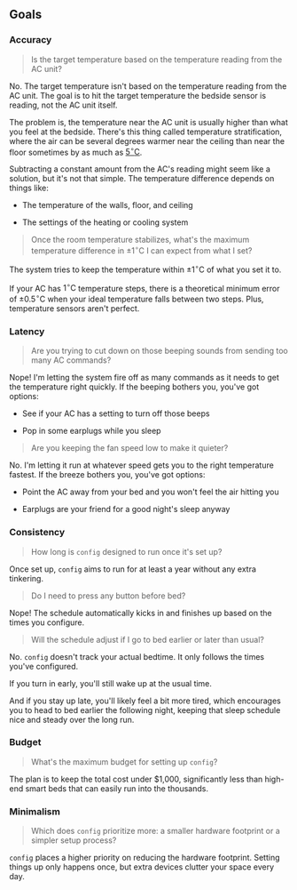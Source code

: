 ## Goals

### Accuracy

> Is the target temperature based on the temperature reading from the AC unit?

No. The target temperature isn't based on the temperature reading from the AC unit. The goal is to hit the target temperature the bedside sensor is reading, not the AC unit itself.

The problem is, the temperature near the AC unit is usually higher than what you feel at the bedside. There's this thing called temperature stratification, where the air can be several degrees warmer near the ceiling than near the floor sometimes by as much as [$5^{\circ}\text{C}$](https://www.sciencedirect.com/science/article/abs/pii/S037877881100274X#:~:text=even%20for%20a%20relatively%20small%20height%20of%20the%20enclosure%2C%20a%20temperature%20difference%20of%20about%205%C2%A0%C2%B0C%20exists%20on%20the%20vertical%20direction).

Subtracting a constant amount from the AC's reading might seem like a solution, but it's not that simple. The temperature difference depends on things like:

- The temperature of the walls, floor, and ceiling

- The settings of the heating or cooling system

> Once the room temperature stabilizes, what's the maximum temperature difference in $\pm1^{\circ}\text{C}$ I can expect from what I set?

The system tries to keep the temperature within $\pm1^{\circ}\text{C}$ of what you set it to.

If your AC has $1^{\circ}\text{C}$ temperature steps, there is a theoretical minimum error of $\pm0.5^{\circ}\text{C}$ when your ideal temperature falls between two steps. Plus, temperature sensors aren't perfect.

### Latency

> Are you trying to cut down on those beeping sounds from sending too many AC commands?

Nope! I'm letting the system fire off as many commands as it needs to get the temperature right quickly. If the beeping bothers you, you've got options:

- See if your AC has a setting to turn off those beeps

- Pop in some earplugs while you sleep

> Are you keeping the fan speed low to make it quieter?

No. I'm letting it run at whatever speed gets you to the right temperature fastest. If the breeze bothers you, you've got options:

- Point the AC away from your bed and you won't feel the air hitting you

- Earplugs are your friend for a good night's sleep anyway

### Consistency

> How long is `config` designed to run once it's set up?

Once set up, `config` aims to run for at least a year without any extra tinkering.

> Do I need to press any button before bed?

Nope! The schedule automatically kicks in and finishes up based on the times you configure.

> Will the schedule adjust if I go to bed earlier or later than usual?

No. `config` doesn't track your actual bedtime. It only follows the times you've configured.

If you turn in early, you'll still wake up at the usual time.

And if you stay up late, you'll likely feel a bit more tired, which encourages you to head to bed earlier the following night, keeping that sleep schedule nice and steady over the long run.

### Budget

> What's the maximum budget for setting up `config`?

The plan is to keep the total cost under $1,000, significantly less than high-end smart beds that can easily run into the thousands.

### Minimalism

> Which does `config` prioritize more: a smaller hardware footprint or a simpler setup process?

`config` places a higher priority on reducing the hardware footprint. Setting things up only happens once, but extra devices clutter your space every day.
